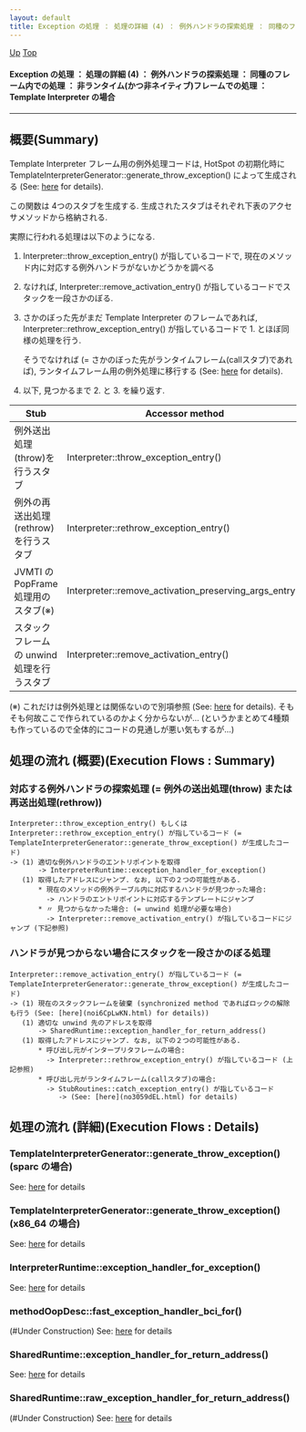 ```yaml
---
layout: default
title: Exception の処理 ： 処理の詳細 (4) ： 例外ハンドラの探索処理 ： 同種のフレーム内での処理 ： 非ランタイム(かつ非ネイティブ)フレームでの処理 ： Template Interpreter の場合  
---
```

[Up](noQ5C359iU.html) [Top](../index.html)

#### Exception の処理 ： 処理の詳細 (4) ： 例外ハンドラの探索処理 ： 同種のフレーム内での処理 ： 非ランタイム(かつ非ネイティブ)フレームでの処理 ： Template Interpreter の場合  

--- 
## 概要(Summary)
Template Interpreter フレーム用の例外処理コードは, 
HotSpot の初期化時に TemplateInterpreterGenerator::generate_throw_exception() によって生成される (See: [here](no3059SwU.html) for details).

この関数は 4つのスタブを生成する.
生成されたスタブはそれぞれ下表のアクセサメソッドから格納される.

実際に行われる処理は以下のようになる.

1. Interpreter::throw_exception_entry() が指しているコードで, 
   現在のメソッド内に対応する例外ハンドラがないかどうかを調べる

2. なければ, Interpreter::remove_activation_entry() が指しているコードでスタックを一段さかのぼる.

3. さかのぼった先がまだ Template Interpreter のフレームであれば, 
   Interpreter::rethrow_exception_entry() が指しているコードで 1. とほぼ同様の処理を行う.

   そうでなければ (= さかのぼった先がランタイムフレーム(callスタブ)であれば), 
   ランタイムフレーム用の例外処理に移行する (See: [here](no3059dEL.html) for details).

4. 以下, 見つかるまで 2. と 3. を繰り返す.

<!-- Turn-ON: (turn-on-orgtbl), Turn-OFF: (orgtbl-mode -1) -->
<!-- BEGIN RECEIVE ORGTBL table2099Hyz -->
| Stub | Accessor method |
|---|---|
| 例外送出処理(throw)を行うスタブ | Interpreter::throw_exception_entry() |
| 例外の再送出処理(rethrow)を行うスタブ | Interpreter::rethrow_exception_entry() |
| JVMTI の PopFrame 処理用のスタブ(※) | Interpreter::remove_activation_preserving_args_entry() |
| スタックフレームの unwind 処理を行うスタブ | Interpreter::remove_activation_entry() |
<!-- END RECEIVE ORGTBL table2099Hyz -->

<!-- 
#+ORGTBL: SEND table2099Hyz orgtbl-to-gfm :no-escape t
| Stub                                       | Accessor method                                        |
|--------------------------------------------+--------------------------------------------------------|
| 例外送出処理(throw)を行うスタブ            | Interpreter::throw_exception_entry()                   |
| 例外の再送出処理(rethrow)を行うスタブ      | Interpreter::rethrow_exception_entry()                 |
| JVMTI の PopFrame 処理用のスタブ(※)       | Interpreter::remove_activation_preserving_args_entry() |
| スタックフレームの unwind 処理を行うスタブ | Interpreter::remove_activation_entry()                 |
-->

(※) これだけは例外処理とは関係ないので別項参照 (See: [here](no2935cDo.html) for details). そもそも何故ここで作られているのかよく分からないが... (というかまとめて4種類も作っているので全体的にコードの見通しが悪い気もするが...)


## 処理の流れ (概要)(Execution Flows : Summary)
### 対応する例外ハンドラの探索処理 (= 例外の送出処理(throw) または 再送出処理(rethrow))
```
Interpreter::throw_exception_entry() もしくは Interpreter::rethrow_exception_entry() が指しているコード (= TemplateInterpreterGenerator::generate_throw_exception() が生成したコード)
-> (1) 適切な例外ハンドラのエントリポイントを取得
       -> InterpreterRuntime::exception_handler_for_exception()
   (1) 取得したアドレスにジャンプ. なお, 以下の２つの可能性がある.
       * 現在のメソッドの例外テーブル内に対応するハンドラが見つかった場合:
         -> ハンドラのエントリポイントに対応するテンプレートにジャンプ
       * 〃 見つからなかった場合: (= unwind 処理が必要な場合)
         -> Interpreter::remove_activation_entry() が指しているコードにジャンプ (下記参照)
```

### ハンドラが見つからない場合にスタックを一段さかのぼる処理
```
Interpreter::remove_activation_entry() が指しているコード (= TemplateInterpreterGenerator::generate_throw_exception() が生成したコード)
-> (1) 現在のスタックフレームを破棄 (synchronized method であればロックの解除も行う (See: [here](noi6CpLwKN.html) for details))
   (1) 適切な unwind 先のアドレスを取得
       -> SharedRuntime::exception_handler_for_return_address()
   (1) 取得したアドレスにジャンプ. なお, 以下の２つの可能性がある.
       * 呼び出し元がインタープリタフレームの場合:
         -> Interpreter::rethrow_exception_entry() が指しているコード (上記参照)
       * 呼び出し元がランタイムフレーム(callスタブ)の場合:
         -> StubRoutines::catch_exception_entry() が指しているコード
            -> (See: [here](no3059dEL.html) for details)
```


## 処理の流れ (詳細)(Execution Flows : Details)
### TemplateInterpreterGenerator::generate_throw_exception() (sparc の場合)
See: [here](no3059OxC.html) for details
### TemplateInterpreterGenerator::generate_throw_exception() (x86_64 の場合)
See: [here](no3059b7I.html) for details

### InterpreterRuntime::exception_handler_for_exception()
See: [here](no3059Q6E.html) for details
### methodOopDesc::fast_exception_handler_bci_for()
(#Under Construction)
See: [here](no3059Rtj.html) for details

### SharedRuntime::exception_handler_for_return_address()
See: [here](no3059o-a.html) for details
### SharedRuntime::raw_exception_handler_for_return_address()
(#Under Construction)
See: [here](no30591Ih.html) for details






